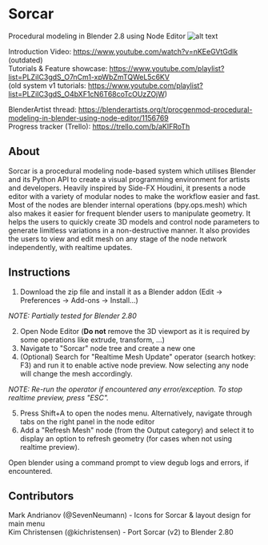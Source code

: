 # Sorcar
Procedural modeling in Blender 2.8 using Node Editor
![alt text](https://github.com/aachman98/Sorcar/raw/master/sorcar.png "Sorcar in action")

Introduction Video: https://www.youtube.com/watch?v=nKEeGVtGdlk (outdated)</br>
Tutorials & Feature showcase: https://www.youtube.com/playlist?list=PLZiIC3gdS_O7nCm1-xpWbZmTQWeL5c6KV</br>
(old system v1 tutorials: https://www.youtube.com/playlist?list=PLZiIC3gdS_O4bXF1cN6T68coTcOUzZOjW)</br>

BlenderArtist thread: https://blenderartists.org/t/procgenmod-procedural-modeling-in-blender-using-node-editor/1156769</br>
Progress tracker (Trello): https://trello.com/b/aKIFRoTh

## About
Sorcar is a procedural modeling node-based system which utilises Blender and its Python API to create a visual programming environment for artists and developers. Heavily inspired by Side-FX Houdini, it presents a node editor with a variety of modular nodes to make the workflow easier and fast. Most of the nodes are blender internal operations (bpy.ops.mesh) which also makes it easier for frequent blender users to manipulate geometry. It helps the users to quickly create 3D models and control node parameters to generate limitless variations in a non-destructive manner. It also provides the users to view and edit mesh on any stage of the node network independently, with realtime updates.

## Instructions 
1. Download the zip file and install it as a Blender addon (Edit -> Preferences -> Add-ons -> Install...)

_NOTE: Partially tested for Blender 2.80_

2. Open Node Editor (__Do not__ remove the 3D viewport as it is required by some operations like extrude, transform, ...)
3. Navigate to "Sorcar" node tree and create a new one
4. (Optional) Search for "Realtime Mesh Update" operator (search hotkey: F3) and run it to enable active node preview. Now selecting any node will change the mesh accordingly.

_NOTE: Re-run the operator if encountered any error/exception. To stop realtime preview, press "ESC"._

5. Press Shift+A to open the nodes menu. Alternatively, navigate through tabs on the right panel in the node editor
6. Add a "Refresh Mesh" node (from the Output category) and select it to display an option to refresh geometry (for cases when not using realtime preview).

Open blender using a command prompt to view degub logs and errors, if encountered.

## Contributors
Mark Andrianov (@SevenNeumann) - Icons for Sorcar & layout design for main menu
</br>Kim Christensen (@kichristensen) - Port Sorcar (v2) to Blender 2.80
